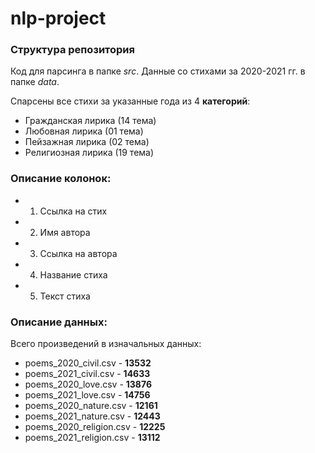 # nlp-project

### Структура репозитория

Код для парсинга в папке *src*.
Данные со стихами за 2020-2021 гг. в папке *data*.

Спарсены все стихи за указанные года из 4 **категорий**:

+ Гражданская лирика (14 тема)
+ Любовная лирика (01 тема)
+ Пейзажная лирика (02 тема)
+ Религиозная лирика (19 тема)

### Описание колонок:
+ 1. Ссылка на стих
+ 2. Имя автора
+ 3. Ссылка на автора
+ 4. Название стиха
+ 5. Текст стиха

### Описание данных:

Всего произведений в изначальных данных:

+ poems_2020_civil.csv - **13532**
+ poems_2021_civil.csv - **14633**
+ poems_2020_love.csv - **13876**
+ poems_2021_love.csv - **14756**
+ poems_2020_nature.csv - **12161**
+ poems_2021_nature.csv - **12443**
+ poems_2020_religion.csv - **12225**
+ poems_2021_religion.csv - **13112**
